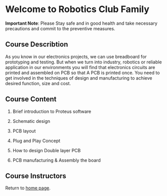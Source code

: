 
# Welcome to Robotics Club Family
**Important Note**: Please Stay safe and in good health and take necessary precautions and commit to the preventive measures.

## Course Describtion
As you know in our electronics projects, we can use breadboard for prototyping and testing. But when we turn into industry, robotics or reliable application in our environments you will find that electronics circuits are printed and assembled on PCB so that A PCB is printed once. You need to get involved in the techniques of design and manufacturing to achieve desired function, size and cost.
## Course Content

1. Brief introduction to Proteus software

2. Schematic design

3. PCB layout

4. Plug and Play Concept 

5. How to design Double layer PCB 

6. PCB manufacturing & Assembly the board

## Course Instructors

  
Return to [home page](https://ejust-robotics-club.github.io/Ejust-Robotics-Club/).
